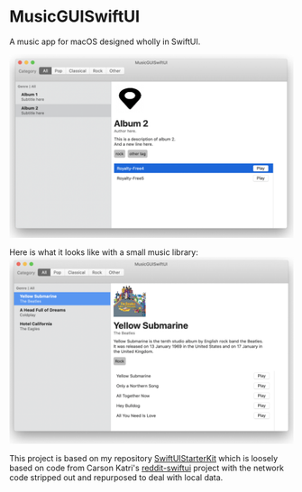 # MusicGUISwiftUI

A music app for macOS designed wholly in SwiftUI.

<img src="Screenshots/Screenshot1.png" width="700" alt="drawing"/>

Here is what it looks like with a small music library:
<img src="Screenshots/Screenshot2.png" width="700" alt="drawing"/>


This project is based on my repository [SwiftUIStarterKit](https://github.com/ByteSizeCode/SwiftUI-StarterKit) which is loosely based on code from Carson Katri's [reddit-swiftui](https://github.com/carson-katri/reddit-swiftui) project with the network code stripped out and repurposed to deal with local data.
